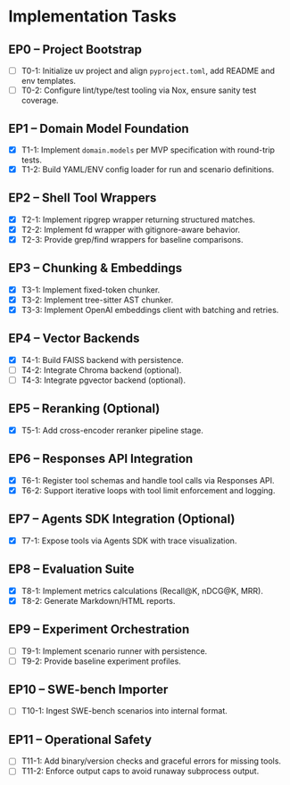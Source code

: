 # Implementation Tasks

## EP0 – Project Bootstrap
- [ ] T0-1: Initialize uv project and align `pyproject.toml`, add README and env templates.
- [ ] T0-2: Configure lint/type/test tooling via Nox, ensure sanity test coverage.

## EP1 – Domain Model Foundation
- [x] T1-1: Implement `domain.models` per MVP specification with round-trip tests.
- [x] T1-2: Build YAML/ENV config loader for run and scenario definitions.

## EP2 – Shell Tool Wrappers
- [x] T2-1: Implement ripgrep wrapper returning structured matches.
- [x] T2-2: Implement fd wrapper with gitignore-aware behavior.
- [x] T2-3: Provide grep/find wrappers for baseline comparisons.

## EP3 – Chunking & Embeddings
- [x] T3-1: Implement fixed-token chunker.
- [x] T3-2: Implement tree-sitter AST chunker.
- [x] T3-3: Implement OpenAI embeddings client with batching and retries.

## EP4 – Vector Backends
- [x] T4-1: Build FAISS backend with persistence.
- [ ] T4-2: Integrate Chroma backend (optional).
- [ ] T4-3: Integrate pgvector backend (optional).

## EP5 – Reranking (Optional)
- [x] T5-1: Add cross-encoder reranker pipeline stage.

## EP6 – Responses API Integration
- [x] T6-1: Register tool schemas and handle tool calls via Responses API.
- [x] T6-2: Support iterative loops with tool limit enforcement and logging.

## EP7 – Agents SDK Integration (Optional)
- [x] T7-1: Expose tools via Agents SDK with trace visualization.

## EP8 – Evaluation Suite
- [x] T8-1: Implement metrics calculations (Recall@K, nDCG@K, MRR).
- [x] T8-2: Generate Markdown/HTML reports.

## EP9 – Experiment Orchestration
- [ ] T9-1: Implement scenario runner with persistence.
- [ ] T9-2: Provide baseline experiment profiles.

## EP10 – SWE-bench Importer
- [ ] T10-1: Ingest SWE-bench scenarios into internal format.

## EP11 – Operational Safety
- [ ] T11-1: Add binary/version checks and graceful errors for missing tools.
- [ ] T11-2: Enforce output caps to avoid runaway subprocess output.
